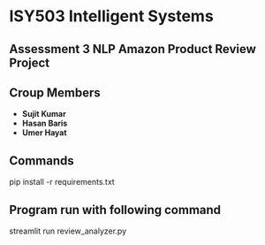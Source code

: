 # ISY503 Intelligent Systems

## Assessment 3 NLP Amazon Product Review Project
## Croup Members 

- **Sujit Kumar**
- **Hasan Baris**
- **Umer Hayat**

## Commands
pip install -r requirements.txt

## Program run with following command
streamlit run review_analyzer.py

